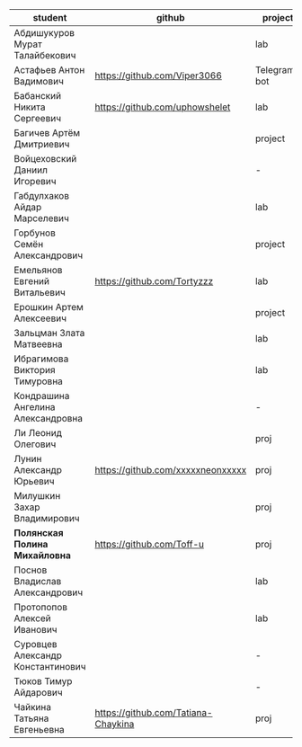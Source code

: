 | student                           | github                              | project      | cp1 | cp2 | grade |
| --------------------------------- | ----------------------------------- | ------------ | --- | --- | ----- |
| Абдишукуров Мурат Талайбекович    |                                     | lab          |     |     |       |
| Астафьев Антон Вадимович          |https://github.com/Viper3066         | Telegram-bot |     |     |       |
| Бабанский Никита Сергеевич        |https://github.com/uphowshelet       | lab          |     |     |       |
| Багичев Артём Дмитриевич          |                                     | project      |     |     |       |
| Войцеховский Даниил Игоревич      |                                     | -            |     |     |       |
| Габдулхаков Айдар Марселевич      |                                     | lab          |     |     |       |
| Горбунов Семён Александрович      |                                     | project      |     |     |       |
| Емельянов Евгений Витальевич      |https://github.com/Tortyzzz          | lab          |     |     |       |
| Ерошкин Артем Алексеевич          |                                     | project      |     |     |       |
| Зальцман Злата Матвеевна          |                                     | lab          |     |     |       |
| Ибрагимова Виктория Тимуровна     |                                     | lab          |     |     |       |
| Кондрашина Ангелина Александровна |                                     | -            |     |     |       |
| Ли Леонид Олегович                |                                     | proj         |     |     |       |
| Лунин Александр Юрьевич           | https://github.com/xxxxxneonxxxxx   | proj         |     |     |       |
| Милушкин Захар Владимирович       |                                     | proj         |     |     |       |
| **Полянская Полина Михайловна**   | https://github.com/Toff-u           | proj         |     |     |       |
| Поснов Владислав Александрович    |                                     | lab          |     |     |       |
| Протопопов Алексей Иванович       |                                     | lab          |     |     |       |
| Суровцев Александр Константинович |                                     | -            |     |     |       |
| Тюков Тимур Айдарович             |                                     | -            |     |     |       |
| Чайкина Татьяна Евгеньевна        | https://github.com/Tatiana-Chaykina | proj         |     |     |       |
